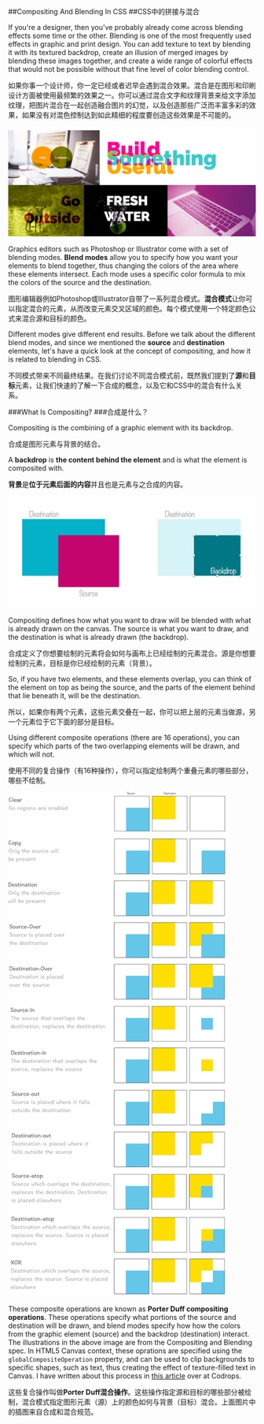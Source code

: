 ##Compositing And Blending In CSS
##CSS中的拼接与混合

If you're a designer, then you've probably already come across blending effects some time or the other. Blending is one of the most frequently used effects in graphic and print design. You can add texture to text by blending it with its textured backdrop, create an illusion of merged images by blending these images together, and create a wide range of colorful effects that would not be possible without that fine level of color blending control.

如果你事一个设计师，你一定已经或者迟早会遇到混合效果。混合是在图形和印刷设计方面被使用最频繁的效果之一。你可以通过混合文字和纹理背景来给文字添加纹理，把图片混合在一起创造融合图片的幻觉，以及创造那些广泛而丰富多彩的效果，如果没有对混色控制达到如此精细的程度要创造这些效果是不可能的。

![](blending-examples.png)

Graphics editors such as Photoshop or Illustrator come with a set of blending modes. **Blend modes** allow you to specify how you want your elements to blend together, thus changing the colors of the area where these elements intersect. Each mode uses a specific color formula to mix the colors of the source and the destination.

图形编辑器例如Photoshop或Illustrator自带了一系列混合模式。**混合模式**让你可以指定混合的元素，从而改变元素交叉区域的颜色。每个模式使用一个特定颜色公式来混合源和目标的颜色。

Different modes give different end results. Before we talk about the different blend modes, and since we mentioned the **source** and **destination** elements, let's have a quick look at the concept of compositing, and how it is related to blending in CSS.

不同模式带来不同最终结果。在我们讨论不同混合模式前，既然我们提到了**源**和**目标**元素，让我们快速的了解一下合成的概念，以及它和CSS中的混合有什么关系。

###What Is Compositing?
###合成是什么？

Compositing is the combining of a graphic element with its backdrop.

合成是图形元素与背景的结合。

A **backdrop** is **the content behind the element** and is what the element is composited with.

**背景**是**位于元素后面的内容**并且也是元素与之合成的内容。

![](backdrop.png)

Compositing defines how what you want to draw will be blended with what is already drawn on the canvas. The source is what you want to draw, and the destination is what is already drawn (the backdrop).

合成定义了你想要绘制的元素将会如何与画布上已经绘制的元素混合。源是你想要绘制的元素，目标是你已经绘制的元素（背景）。

So, if you have two elements, and these elements overlap, you can think of the element on top as being the source, and the parts of the element behind that lie beneath it, will be the destination.

所以，如果你有两个元素，这些元素交叠在一起，你可以把上层的元素当做源，另一个元素位于它下面的部分是目标。

Using different composite operations (there are 16 operations), you can specify which parts of the two overlapping elements will be drawn, and which will not.

使用不同的复合操作（有16种操作），你可以指定绘制两个重叠元素的哪些部分，哪些不绘制。


![](porter-duff.png)

These composite operations are known as **Porter Duff compositing operations**. These operations specify what portions of the source and destination will be drawn, and blend modes specify how how the colors from the graphic element (source) and the backdrop (destination) interact. The illustrations in the above image are from the Compositing and Blending spec. In HTML5 Canvas context, these oprations are specified using the `globalCompositeOperation` property, and can be used to clip backgrounds to specific shapes, such as text, thus creating the effect of texture-filled text in Canvas. I have written about this process in [this article](http://tympanus.net/codrops/2013/12/02/techniques-for-creating-textured-text/) over at Codrops.

这些复合操作叫做**Porter Duff混合操作**。这些操作指定源和目标的哪些部分被绘制，混合模式指定图形元素（源）上的颜色如何与背景（目标）混合。上面图片中的插图来自合成和混合规范。



